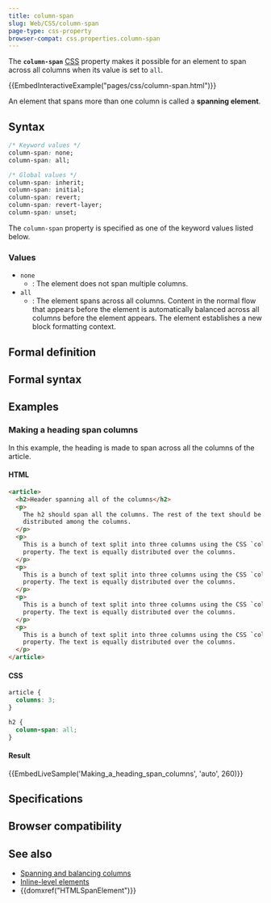 ```yaml
---
title: column-span
slug: Web/CSS/column-span
page-type: css-property
browser-compat: css.properties.column-span
---
```




The **`column-span`** [CSS](/Web/CSS) property makes it possible for an element to span across all columns when its value is set to `all`.

{{EmbedInteractiveExample("pages/css/column-span.html")}}

An element that spans more than one column is called a **spanning element**.

## Syntax

```css
/* Keyword values */
column-span: none;
column-span: all;

/* Global values */
column-span: inherit;
column-span: initial;
column-span: revert;
column-span: revert-layer;
column-span: unset;
```

The `column-span` property is specified as one of the keyword values listed below.

### Values

- `none`
  - : The element does not span multiple columns.
- `all`
  - : The element spans across all columns. Content in the normal flow that appears before the element is automatically balanced across all columns before the element appears. The element establishes a new block formatting context.

## Formal definition



## Formal syntax



## Examples

### Making a heading span columns

In this example, the heading is made to span across all the columns of the article.

#### HTML

```html
<article>
  <h2>Header spanning all of the columns</h2>
  <p>
    The h2 should span all the columns. The rest of the text should be
    distributed among the columns.
  </p>
  <p>
    This is a bunch of text split into three columns using the CSS `columns`
    property. The text is equally distributed over the columns.
  </p>
  <p>
    This is a bunch of text split into three columns using the CSS `columns`
    property. The text is equally distributed over the columns.
  </p>
  <p>
    This is a bunch of text split into three columns using the CSS `columns`
    property. The text is equally distributed over the columns.
  </p>
  <p>
    This is a bunch of text split into three columns using the CSS `columns`
    property. The text is equally distributed over the columns.
  </p>
</article>
```

#### CSS

```css
article {
  columns: 3;
}

h2 {
  column-span: all;
}
```

#### Result

{{EmbedLiveSample('Making_a_heading_span_columns', 'auto', 260)}}

## Specifications



## Browser compatibility



## See also

- [Spanning and balancing columns](/Web/CSS/CSS_multicol_layout/Spanning_balancing_columns)
- [Inline-level elements](/Glossary/Inline-level_content)
- {{domxref("HTMLSpanElement")}}
